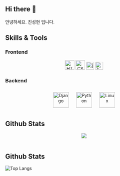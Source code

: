 ## Hi there 👋
안녕하세요. 진성현 입니다.

## Skills & Tools

### Frontend  
<div align="center">  
<img src="https://cdn.worldvectorlogo.com/logos/html-1.svg" alt="HTML5" height="30"/> <img src="https://cdn.worldvectorlogo.com/logos/css-3.svg" alt="CSS3" height="30"/> <img src="https://cdn.worldvectorlogo.com/logos/logo-javascript.svg" alt="javascript" height="25"/>
<img src="https://cdn.worldvectorlogo.com/logos/figma-5.svg" alt="figma" height="25"/>
</div>

### Backend  
<div align="center">  
<img style="margin: 10px" src="https://profilinator.rishav.dev/skills-assets/django-original.svg" alt="Django" height="50" />  
<img style="margin: 10px" src="https://profilinator.rishav.dev/skills-assets/python-original.svg" alt="Python" height="50" />
<img style="margin: 10px" src="https://profilinator.rishav.dev/skills-assets/linux-original.svg" alt="Linux" height="50" />    
</div>


## Github Stats  
<div align="center"><img src="https://github-readme-stats.vercel.app/api?username=Jinseonghyun&show_icons=true&count_private=true&hide_border=true" align="center" /></div>

<br/>

## Github Stats  
![Top Langs](https://github-readme-stats.vercel.app/api/top-langs/?username=Jinseonghyun&layout=compact)

<br/>